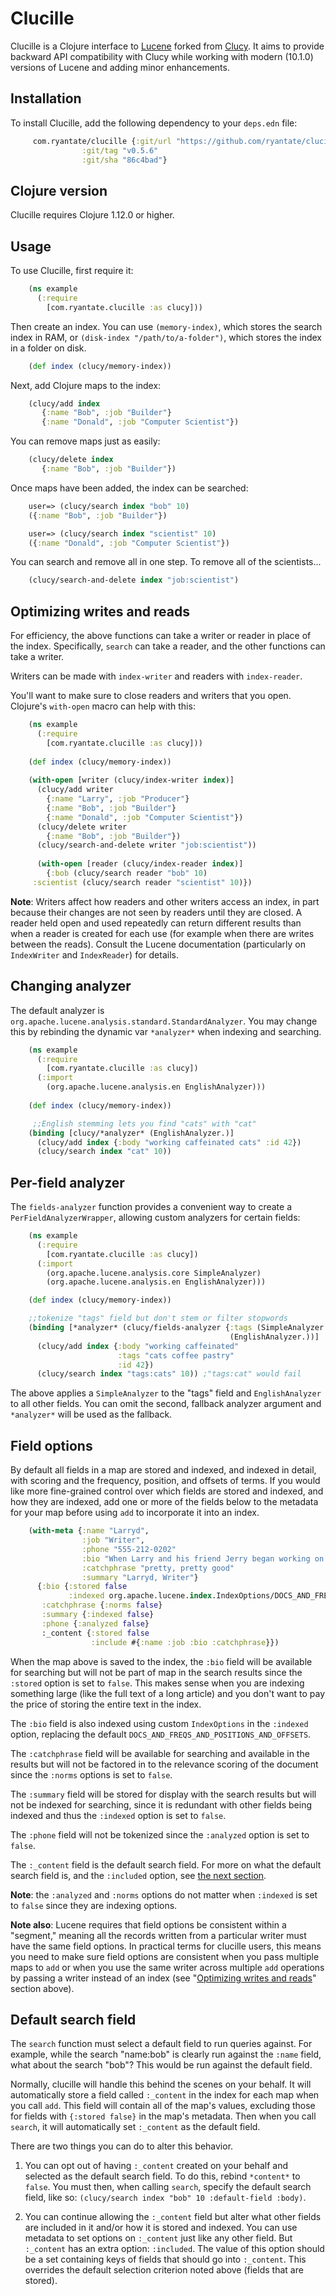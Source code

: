 Clucille
========

Clucille is a Clojure interface to
[Lucene](https://lucene.apache.org/) forked from
[Clucy](https://github.com/weavejester/clucy). It aims to provide
backward API compatibility with Clucy while working with modern
(10.1.0) versions of Lucene and adding minor enhancements.

Installation
------------

To install Clucille, add the following dependency to your `deps.edn`
file:

```clojure
	 com.ryantate/clucille {:git/url "https://github.com/ryantate/clucille.git"
				:git/tag "v0.5.6"
				:git/sha "86c4bad"}
```

Clojure version
---------------

Clucille requires Clojure 1.12.0 or higher.

Usage
-----

To use Clucille, first require it:

```clojure
    (ns example				
      (:require
        [com.ryantate.clucille :as clucy]))
```

Then create an index. You can use `(memory-index)`, which stores the search
index in RAM, or `(disk-index "/path/to/a-folder")`, which stores the index in
a folder on disk.

```clojure
    (def index (clucy/memory-index))
```
Next, add Clojure maps to the index:

```clojure
    (clucy/add index
       {:name "Bob", :job "Builder"}
       {:name "Donald", :job "Computer Scientist"})
```

You can remove maps just as easily:

```clojure
    (clucy/delete index
       {:name "Bob", :job "Builder"})
```

Once maps have been added, the index can be searched:

```clojure
    user=> (clucy/search index "bob" 10)
    ({:name "Bob", :job "Builder"})

    user=> (clucy/search index "scientist" 10)
    ({:name "Donald", :job "Computer Scientist"})
```

You can search and remove all in one step. To remove all of the
scientists...

```clojure
    (clucy/search-and-delete index "job:scientist")
```

Optimizing writes and reads
---------------------------

For efficiency, the above functions can take a writer or reader in
place of the index. Specifically, `search` can take a reader, and the
other functions can take a writer.

Writers can be made with `index-writer` and readers with `index-reader`.

You'll want to make sure to close readers and writers that you
open. Clojure's `with-open` macro can help with this:

```clojure
    (ns example				
      (:require
        [com.ryantate.clucille :as clucy]))
      
    (def index (clucy/memory-index))
    
    (with-open [writer (clucy/index-writer index)]
      (clucy/add writer
        {:name "Larry", :job "Producer"}
        {:name "Bob", :job "Builder"}
        {:name "Donald", :job "Computer Scientist"})
      (clucy/delete writer
        {:name "Bob", :job "Builder"})
      (clucy/search-and-delete writer "job:scientist"))
      
      (with-open [reader (clucy/index-reader index)]
        {:bob (clucy/search reader "bob" 10)
	 :scientist (clucy/search reader "scientist" 10)})
```

**Note**: Writers affect how readers and other writers access an index, in
part because their changes are not seen by readers until they are
closed. A reader held open and used repeatedly can return different
results than when a reader is created for each use (for example when
there are writes between the reads). Consult the Lucene
documentation (particularly on `IndexWriter` and `IndexReader`) for
details.


Changing analyzer
-----------------

The default analyzer is
`org.apache.lucene.analysis.standard.StandardAnalyzer`. You may change
this by rebinding the dynamic var `*analyzer*` when indexing and searching.

```clojure
    (ns example				
      (:require
        [com.ryantate.clucille :as clucy])
      (:import
        (org.apache.lucene.analysis.en EnglishAnalyzer)))
      
    (def index (clucy/memory-index))

     ;;English stemming lets you find "cats" with "cat"
    (binding [clucy/*analyzer* (EnglishAnalyzer.)]
      (clucy/add index {:body "working caffeinated cats" :id 42})
      (clucy/search index "cat" 10))
```

Per-field analyzer
------------------

The `fields-analyzer` function provides a convenient way to create a
`PerFieldAnalyzerWrapper`, allowing custom analyzers for certain fields:

```clojure
    (ns example				
      (:require
        [com.ryantate.clucille :as clucy])
      (:import
        (org.apache.lucene.analysis.core SimpleAnalyzer)
        (org.apache.lucene.analysis.en EnglishAnalyzer)))

    (def index (clucy/memory-index))

    ;;tokenize "tags" field but don't stem or filter stopwords
    (binding [*analyzer* (clucy/fields-analyzer {:tags (SimpleAnalyzer.)}
     	                                         (EnglishAnalyzer.))]
      (clucy/add index {:body "working caffeinated"
                        :tags "cats coffee pastry"
                        :id 42})
      (clucy/search index "tags:cats" 10)) ;"tags:cat" would fail
```

The above applies a `SimpleAnalyzer` to the "tags" field and
`EnglishAnalyzer` to all other fields. You can omit the second,
fallback analyzer argument and `*analyzer*` will be used as the
fallback.


Field options
-------------

By default all fields in a map are stored and indexed, and indexed in
detail, with scoring and the frequency, position, and offsets of
terms. If you would like more fine-grained control over which fields
are stored and indexed, and how they are indexed, add one or more of
the fields below to the metadata for your map before using `add` to
incorporate it into an index.

```clojure
    (with-meta {:name "Larryd",
                :job "Writer",
                :phone "555-212-0202"
                :bio "When Larry and his friend Jerry began working on a pilot..."
                :catchphrase "pretty, pretty good"
                :summary "Larryd, Writer"}
      {:bio {:stored false
             :indexed org.apache.lucene.index.IndexOptions/DOCS_AND_FREQS}
       :catchphrase {:norms false}
       :summary {:indexed false}
       :phone {:analyzed false}
       :_content {:stored false
                  :include #{:name :job :bio :catchphrase}})
```

When the map above is saved to the index, the `:bio` field will be
available for searching but will not be part of map in the search
results since the `:stored` option is set to `false`. This makes sense
when you are indexing something large (like the full text of a long
article) and you don't want to pay the price of storing the entire
text in the index.

The `:bio` field is also indexed using custom `IndexOptions` in the
`:indexed` option, replacing the default
`DOCS_AND_FREQS_AND_POSITIONS_AND_OFFSETS`.

The `:catchphrase` field will be available for searching and available in
the results but will not be factored in to the relevance scoring of
the document since the `:norms` options is set to `false`.

The `:summary` field will be stored for display with the search results
but will not be indexed for searching, since it is redundant with
other fields being indexed and thus the `:indexed` option is set to `false`.

The `:phone` field will not be tokenized since the `:analyzed` option is
set to `false`.

The `:_content` field is the default search field. For more on what
the default search field is, and the `:included` option, see [the next
section](#default-search-field).

**Note**: the `:analyzed` and `:norms` options do not matter when
`:indexed` is set to `false` since they are indexing options.

**Note also**: Lucene requires that field options be consistent within a
"segment," meaning all the records written from a particular writer
must have the same field options. In practical terms for clucille
users, this means you need to make sure field options are consistent
when you pass multiple maps to `add` or when you use the same writer
across multiple `add` operations by passing a writer instead of an
index (see "[Optimizing writes and reads](#optimizing-writes-and-reads)" section above).


Default search field
--------------------

The `search` function must select a default field to run queries
against. For example, while the search "name:bob" is clearly run
against the `:name` field, what about the search "bob"? This would be
run against the default field.

Normally, clucille will handle this behind the scenes on your
behalf. It will automatically store a field called `:_content` in the
index for each map when you call `add`. This field will contain all of
the map's values, excluding those for fields with `{:stored false}` in
the map's metadata. Then when you call `search`, it will automatically
set `:_content` as the default field.

There are two things you can do to alter this behavior.

  1. You can opt out of having `:_content` created on your behalf and
  selected as the default search field. To do this, rebind `*content*`
  to `false`. You must then, when calling `search`, specify the
  default search field, like so: `(clucy/search index "bob" 10 :default-field :body)`.
  
  2. You can continue allowing the `:_content` field but alter what
  other fields are included in it and/or how it is stored and
  indexed. You can use metadata to set options on `:_content` just
  like any other field. But `:_content` has an extra option:
  `:included`. The value of this option should be a set containing
  keys of fields that should go into `:_content`. This overrides the
  default selection criterion noted above (fields that are stored).

